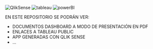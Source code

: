 

![QlikSense](https://user-images.githubusercontent.com/67060038/100098333-340cf500-2e5e-11eb-8d88-d4d5510c4ade.png)    ![tableau](https://user-images.githubusercontent.com/67060038/100098339-366f4f00-2e5e-11eb-8573-7a50725a93e7.png)    ![powerBI](https://user-images.githubusercontent.com/67060038/100098323-30796e00-2e5e-11eb-8a59-dde106d59333.png)




EN ESTE REPOSITORIO SE PODRÁN VER:
* DOCUMENTOS DASHBOARD A MODO DE PRESENTACIÓN EN PDF
* ENLACES A TABLEAU PUBLIC
* APP GENERADAS CON QLIK SENSE
* ...



